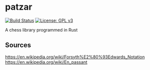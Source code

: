 # patzar
[![Build Status](https://travis-ci.org/samdouble/patzar.svg?branch=master)](https://travis-ci.org/samdouble/patzar)
[![License: GPL v3](https://img.shields.io/badge/License-GPLv3-blue.svg)](https://www.gnu.org/licenses/gpl-3.0)

A chess library programmed in Rust

## Sources
https://en.wikipedia.org/wiki/Forsyth%E2%80%93Edwards_Notation
https://en.wikipedia.org/wiki/En_passant